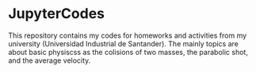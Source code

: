 # JupyterCodes
This repository contains my codes for homeworks and activities from my university (Universidad Industrial de Santander).  The mainly topics are about basic physiscss as the colisions of two masses, the parabolic shot, and the average velocity.
